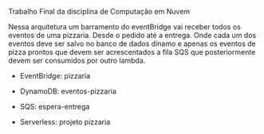 Trabalho Final da disciplina de Computação em Nuvem

Nessa arquitetura um barramento do eventBridge vai receber todos os eventos de uma pizzaria. Desde o pedido até a entrega. Onde cada um dos eventos deve ser salvo no banco de dados dínamo e apenas os eventos de pizza prontos que devem ser acrescentados a fila SQS que posteriormente devem ser consumidos por outro lambda.

- EventBridge: pizzaria

- DynamoDB: eventos-pizzaria

- SQS: espera-entrega

- Serverless: projeto pizzaria
